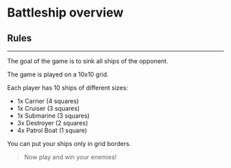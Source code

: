 # Battleship overview
## Rules
---
The goal of the game is to sink all ships of the opponent.

The game is played on a 10x10 grid.

Each player has 10 ships of different sizes:

- 1x Carrier (4 squares)
- 1x Cruiser (3 squares)
- 1x Submarine (3 squares)
- 3x Destroyer (2 squares)
- 4x Patrol Boat (1 square)

You can put your ships only in grid borders.

> Now play and win your enemies!